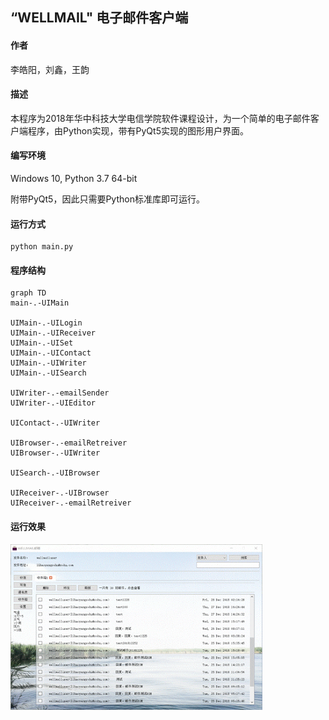 ## “WELLMAIL" 电子邮件客户端

#### 作者

李皓阳，刘鑫，王韵

#### 描述

本程序为2018年华中科技大学电信学院软件课程设计，为一个简单的电子邮件客户端程序，由Python实现，带有PyQt5实现的图形用户界面。

#### 编写环境

Windows 10, Python 3.7 64-bit

附带PyQt5，因此只需要Python标准库即可运行。

#### 运行方式

```
python main.py
```

#### 程序结构

```mermaid
graph TD
main-.-UIMain

UIMain-.-UILogin
UIMain-.-UIReceiver
UIMain-.-UISet
UIMain-.-UIContact
UIMain-.-UIWriter
UIMain-.-UISearch

UIWriter-.-emailSender
UIWriter-.-UIEditor

UIContact-.-UIWriter

UIBrowser-.-emailRetreiver
UIBrowser-.-UIWriter

UISearch-.-UIBrowser

UIReceiver-.-UIBrowser
UIReceiver-.-emailRetreiver

```

#### 运行效果

<img width="80%" src="imgs_readme/client.png">



